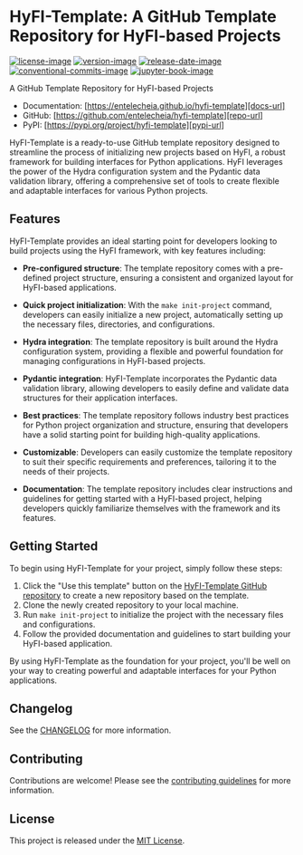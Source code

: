 # HyFI-Template: A GitHub Template Repository for HyFI-based Projects

[![license-image]][license-url]
[![version-image]][release-url]
[![release-date-image]][release-url]
[![conventional-commits-image]][conventional commits]
[![jupyter-book-image]][jupyter book]

<!-- Links: -->
[license-image]: https://img.shields.io/github/license/entelecheia/hyfi-template
[license-url]: https://github.com/entelecheia/hyfi-template/blob/main/LICENSE
[version-image]: https://img.shields.io/github/v/release/entelecheia/hyfi-template?sort=semver
[release-date-image]: https://img.shields.io/github/release-date/entelecheia/hyfi-template
[release-url]: https://github.com/entelecheia/hyfi-template/releases
[conventional-commits-image]: https://img.shields.io/badge/Conventional%20Commits-1.0.0-%23FE5196?logo=conventionalcommits&logoColor=white
[conventional commits]: https://conventionalcommits.org
[jupyter-book-image]: https://jupyterbook.org/en/stable/_images/badge.svg
[jupyter book]: https://jupyterbook.org

[repo-url]: https://github.com/entelecheia/hyfi-template
[pypi-url]: https://pypi.org/project/hyfi-template
[docs-url]: https://entelecheia.github.io/hyfi-template
[changelog]: https://github.com/entelecheia/hyfi-template/blob/main/CHANGELOG.md
[contributing guidelines]: https://github.com/entelecheia/hyfi-template/blob/main/CONTRIBUTING.md
<!-- Links: -->

A GitHub Template Repository for HyFI-based Projects

- Documentation: [https://entelecheia.github.io/hyfi-template][docs-url]
- GitHub: [https://github.com/entelecheia/hyfi-template][repo-url]
- PyPI: [https://pypi.org/project/hyfi-template][pypi-url]


HyFI-Template is a ready-to-use GitHub template repository designed to streamline the process of initializing new projects based on HyFI, a robust framework for building interfaces for Python applications. HyFI leverages the power of the Hydra configuration system and the Pydantic data validation library, offering a comprehensive set of tools to create flexible and adaptable interfaces for various Python projects.

## Features

HyFI-Template provides an ideal starting point for developers looking to build projects using the HyFI framework, with key features including:

- **Pre-configured structure**: The template repository comes with a pre-defined project structure, ensuring a consistent and organized layout for HyFI-based applications.

- **Quick project initialization**: With the `make init-project` command, developers can easily initialize a new project, automatically setting up the necessary files, directories, and configurations.

- **Hydra integration**: The template repository is built around the Hydra configuration system, providing a flexible and powerful foundation for managing configurations in HyFI-based projects.

- **Pydantic integration**: HyFI-Template incorporates the Pydantic data validation library, allowing developers to easily define and validate data structures for their application interfaces.

- **Best practices**: The template repository follows industry best practices for Python project organization and structure, ensuring that developers have a solid starting point for building high-quality applications.

- **Customizable**: Developers can easily customize the template repository to suit their specific requirements and preferences, tailoring it to the needs of their projects.

- **Documentation**: The template repository includes clear instructions and guidelines for getting started with a HyFI-based project, helping developers quickly familiarize themselves with the framework and its features.

## Getting Started

To begin using HyFI-Template for your project, simply follow these steps:

1. Click the "Use this template" button on the [HyFI-Template GitHub repository](https://github.com/hyfi/hyfi-template) to create a new repository based on the template.
2. Clone the newly created repository to your local machine.
3. Run `make init-project` to initialize the project with the necessary files and configurations.
4. Follow the provided documentation and guidelines to start building your HyFI-based application.

By using HyFI-Template as the foundation for your project, you'll be well on your way to creating powerful and adaptable interfaces for your Python applications.
## Changelog

See the [CHANGELOG] for more information.

## Contributing

Contributions are welcome! Please see the [contributing guidelines] for more information.

## License

This project is released under the [MIT License][license-url].
